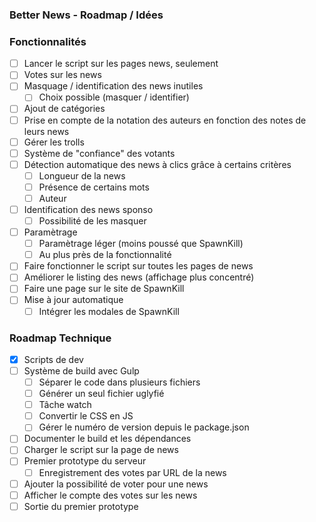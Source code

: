 ### Better News - Roadmap / Idées

### Fonctionnalités

- [ ] Lancer le script sur les pages news, seulement
- [ ] Votes sur les news
- [ ] Masquage / identification des news inutiles
    - [ ] Choix possible (masquer / identifier)
- [ ] Ajout de catégories
- [ ] Prise en compte de la notation des auteurs en fonction des notes de leurs news
- [ ] Gérer les trolls
- [ ] Système de "confiance" des votants
- [ ] Détection automatique des news à clics grâce à certains critères
    - [ ] Longueur de la news
    - [ ] Présence de certains mots
    - [ ] Auteur
- [ ] Identification des news sponso
    - [ ] Possibilité de les masquer
- [ ] Paramètrage
    - [ ] Paramètrage léger (moins poussé que SpawnKill)
    - [ ] Au plus près de la fonctionnalité
- [ ] Faire fonctionner le script sur toutes les pages de news
- [ ] Améliorer le listing des news (affichage plus concentré)
- [ ] Faire une page sur le site de SpawnKill
- [ ] Mise à jour automatique
    - [ ] Intégrer les modales de SpawnKill

### Roadmap Technique

- [x] Scripts de dev
- [ ] Système de build avec Gulp
    - [ ] Séparer le code dans plusieurs fichiers
    - [ ] Générer un seul fichier uglyfié
    - [ ] Tâche watch
    - [ ] Convertir le CSS en JS
    - [ ] Gérer le numéro de version depuis le package.json
- [ ] Documenter le build et les dépendances
- [ ] Charger le script sur la page de news
- [ ] Premier prototype du serveur
    - [ ] Enregistrement des votes par URL de la news
- [ ] Ajouter la possibilité de voter pour une news
- [ ] Afficher le compte des votes sur les news
- [ ] Sortie du premier prototype
